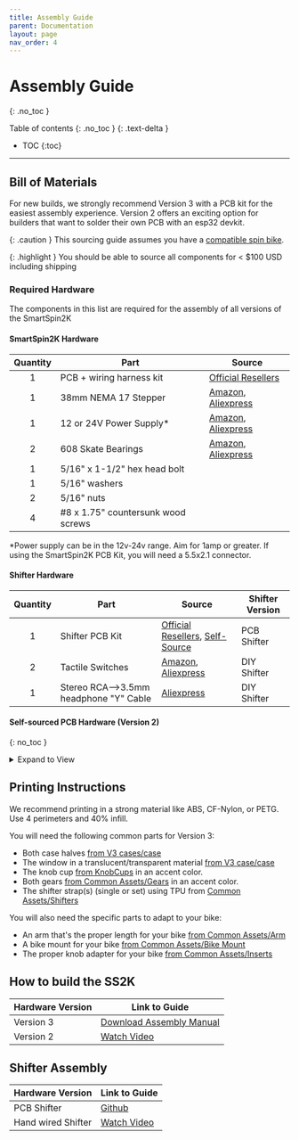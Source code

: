```yaml
---
title: Assembly Guide
parent: Documentation
layout: page
nav_order: 4
---
```

# Assembly Guide
{: .no_toc }

Table of contents
{: .no_toc }
{: .text-delta }
- TOC
{:toc}
---
## Bill of Materials
For new builds, we strongly recommend Version 3 with a PCB kit for the easiest assembly experience.  Version 2 offers an exciting option for builders that want to solder their own PCB with an esp32 devkit.   

{: .caution }
This sourcing guide assumes you have a [compatible spin bike](../compatibility).

{: .highlight }
You should be able to source all components for < $100 USD including shipping


### Required Hardware
The components in this list are required for the assembly of all versions of the SmartSpin2K

#### SmartSpin2K Hardware

| Quantity |           Part          | Source                  |
|:-----:|-----------------------|-------------------------|
| 1   | PCB + wiring harness kit | [Official Resellers](https://www.smartspin2k.com/purchase-kits) | 
| 1   | 38mm NEMA 17 Stepper | [Amazon](https://a.co/d/iN8ikZy), [Aliexpress](https://www.aliexpress.com/item/4000474225551.html) |
| 1   | 12 or 24V Power Supply*        | [Amazon](https://a.co/d/ifaZIT9), [Aliexpress](https://www.aliexpress.com/item/32975192317.html) |
| 2   | 608 Skate Bearings      | [Amazon](https://amzn.to/3isBzrW), [Aliexpress](https://www.aliexpress.com/item/32700232097.html) | 
| 1   | 5/16" x 1-1/2" hex head bolt | |
| 1   | 5/16" washers | |
| 2   | 5/16" nuts | |
|4 | #8 x 1.75" countersunk wood screws | |

*Power supply can be in the 12v-24v range.  Aim for 1amp or greater.  If using the SmartSpin2K PCB Kit, you will need a 5.5x2.1 connector.

#### Shifter Hardware

| Quantity |           Part          | Source                  | Shifter Version |
|:-----:|-----------------------|-------------------------|-------|
| 1   | Shifter PCB Kit       | [Official Resellers](https://www.smartspin2k.com/purchase-kits), [Self-Source](https://github.com/eMadman/SmartSpin2K-Shifter) | PCB Shifter |
| 2   | Tactile Switches        | [Amazon](https://amzn.to/33ezmKx), [Aliexpress](https://www.aliexpress.com/item/32958087576.html) | DIY Shifter
| 1   | Stereo RCA-->3.5mm headphone "Y" Cable | [Aliexpress](https://www.aliexpress.com/item/4000204275028.html) | DIY Shifter

#### Self-sourced PCB Hardware (Version 2)
{: no_toc }
<details markdown="block">
<summary>Expand to View</summary>
In addition to the common hardware listed above, you will need the following hardware to build SmartSpin2k Version 2

| Quantity | Part                                         | Source                                                                                                         |
|:-----:|---------------------------------------------|----------------------------------------------------------------------------------------------------------------|
| 1   | ESP32 Dev Board                             | [Amazon](https://amzn.to/2ZNyjQX), [Aliexpress](https://www.aliexpress.com/item/1005001267643044.html)         |
| 1   | TMC2225                                     | [Amazon](https://amzn.to/3kctdEQ), [Aliexpress](https://www.aliexpress.com/item/4000296898203.html)            |
| 1   | JST-XH connectors kit                       | [Amazon](https://a.co/d/14NJyfu)                                                                                |
| 1   | 3.5mm stereo headphone connector (shifter connector) | [Aliexpress](https://www.aliexpress.com/item/4000640677390.html)                      |
| 1   | 5.5X2.1mm Dc Power connector                | [Aliexpress](https://www.aliexpress.com/item/4000694128319.html)                                                |

Please check the readme.md for the Direct Mount mod for additional required components

| Quantity | Part                                  | Link                                                                  | Notes                                |
|:---:|---------------------------------------|-----------------------------------------------------------------------|--------------------------------------|
| 1   | PCB                                   | [PCBWay](https://www.pcbway.com/project/shareproject/SmartSpin2k_PCB.html) |                                      |
| 1   | Recom R-78E5.0-0.5                    | [Octopart](https://octopart.com/r-78e5.0-0.5-recom+power-21698196)    |                                      |
| 1   | 10uF 50V capacitor                    | [Octopart](https://octopart.com/50ml10mefc5x7-rubycon-19941930)       | Source 6mm diameter or smaller       |
| 1   | 100uF 25V capacitor                   | [Octopart](https://octopart.com/25yxj100m5x11-rubycon-24361474)       | Source 6mm diameter or smaller       |
| 1   | 0.1uF 50V capacitor                   | [Octopart](https://octopart.com/c315c104m5u5ta7301-kemet-20253274)    |                                      |
| 1   | 1K Ohm resistor                       | [Octopart](https://octopart.com/rnf14ftd1k00-stackpole+electronics-19224710) |                                      |

</details>

## Printing Instructions
We recommend printing in a strong material like ABS, CF-Nylon, or PETG.  Use 4 perimeters and 40% infill. 

You will need the following common parts for Version 3:
* Both case halves [from V3 cases/case](https://github.com/doudar/SmartSpin2k/tree/develop/Hardware/V3%20-%20Integrated%20PCB/Case/Case)
* The window in a translucent/transparent material [from V3 case/case](https://github.com/doudar/SmartSpin2k/tree/develop/Hardware/V3%20-%20Integrated%20PCB/Case/Case)
* The knob cup [from KnobCups](https://github.com/doudar/SmartSpin2k/tree/develop/Hardware/Common%20Assets/KnobCups) in an accent color.
* Both gears [from Common Assets/Gears](https://github.com/doudar/SmartSpin2k/tree/develop/Hardware/Common%20Assets/Gears) in an accent color.
* The shifter strap(s) (single or set) using TPU from [Common Assets/Shifters](https://github.com/doudar/SmartSpin2k/tree/develop/Hardware/Common%20Assets/Shifters)

You will also need the specific parts to adapt to your bike:
* An arm that's the proper length for your bike [from Common Assets/Arm](https://github.com/doudar/SmartSpin2k/tree/develop/Hardware/Common%20Assets/Arm)
* A bike mount for your bike [from Common Assets/Bike Mount](https://github.com/doudar/SmartSpin2k/tree/develop/Hardware/Common%20Assets/Bike%20Mount)
* The proper knob adapter for your bike [from Common Assets/Inserts](https://github.com/doudar/SmartSpin2k/tree/develop/Hardware/Common%20Assets/Inserts)


## How to build the SS2K

| Hardware Version | Link to Guide |
| ------------------|---------------|
| Version 3 | [Download Assembly Manual](https://github.com/doudar/SmartSpin2k/blob/develop/SS2kR3BuildingInstructions.pdf) |
| Version 2| [Watch Video](https://www.youtube.com/watch?v=0vqzwOFnhxg) |

## Shifter Assembly 

| Hardware Version | Link to Guide |
| ------------------|---------------|
| PCB Shifter | [Github](https://github.com/eMadman/SmartSpin2K-Shifter) |
| Hand wired Shifter | [Watch Video](https://www.youtube.com/watch?v=jm69MVKjAxE) |

